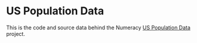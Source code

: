 # US Population Data

This is the code and source data behind the Numeracy [US Population Data](https://numeracy.co/projects/4u0IfzlOKZn) project.

